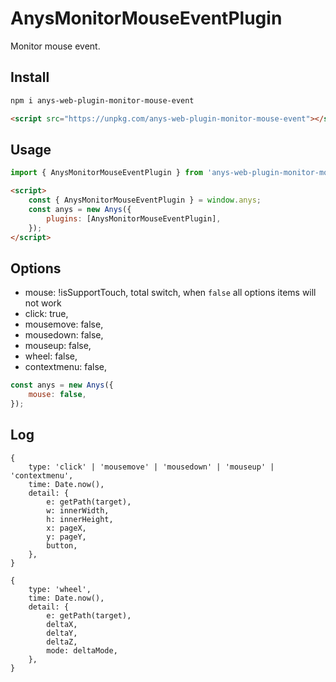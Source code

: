 # AnysMonitorMouseEventPlugin

Monitor mouse event.

## Install

```sh
npm i anys-web-plugin-monitor-mouse-event
```

```html
<script src="https://unpkg.com/anys-web-plugin-monitor-mouse-event"></script>
```

## Usage

```js
import { AnysMonitorMouseEventPlugin } from 'anys-web-plugin-monitor-mouse-event';
```

```html
<script>
    const { AnysMonitorMouseEventPlugin } = window.anys;
    const anys = new Anys({
        plugins: [AnysMonitorMouseEventPlugin],
    });
</script>
```

## Options

- mouse: !isSupportTouch, total switch, when `false` all options items will not work
- click: true,
- mousemove: false,
- mousedown: false,
- mouseup: false,
- wheel: false,
- contextmenu: false,

```js
const anys = new Anys({
    mouse: false,
});
```

## Log

```
{
    type: 'click' | 'mousemove' | 'mousedown' | 'mouseup' | 'contextmenu',
    time: Date.now(),
    detail: {
        e: getPath(target),
        w: innerWidth,
        h: innerHeight,
        x: pageX,
        y: pageY,
        button,
    },
}
```

```
{
    type: 'wheel',
    time: Date.now(),
    detail: {
        e: getPath(target),
        deltaX,
        deltaY,
        deltaZ,
        mode: deltaMode,
    },
}
```
